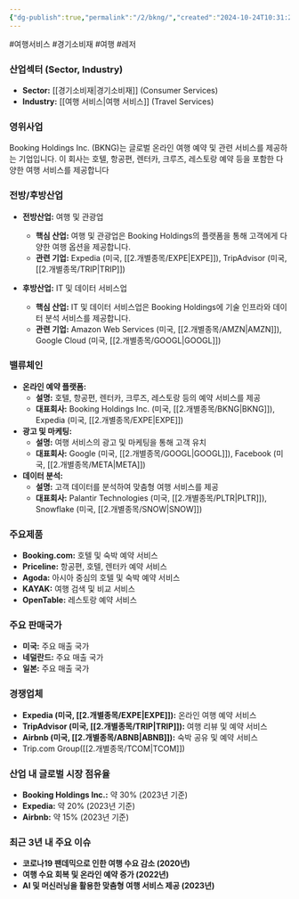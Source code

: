 ```yaml
---
{"dg-publish":true,"permalink":"/2/bkng/","created":"2024-10-24T10:31:23.406+09:00","updated":"2025-07-29T21:37:04.409+09:00"}
---
```


#여행서비스 #경기소비재 #여행 #레저 

### 산업섹터 (Sector, Industry)

- **Sector:** [[경기소비재\|경기소비재]] (Consumer Services)
- **Industry:** [[여행 서비스\|여행 서비스]] (Travel Services)

### 영위사업

Booking Holdings Inc. (BKNG)는 글로벌 온라인 여행 예약 및 관련 서비스를 제공하는 기업입니다. 이 회사는 호텔, 항공편, 렌터카, 크루즈, 레스토랑 예약 등을 포함한 다양한 여행 서비스를 제공합니다


### 전방/후방산업

- **전방산업:** 여행 및 관광업
    - **핵심 산업:** 여행 및 관광업은 Booking Holdings의 플랫폼을 통해 고객에게 다양한 여행 옵션을 제공합니다.
    - **관련 기업:** Expedia (미국, [[2.개별종목/EXPE\|EXPE]]), TripAdvisor (미국, [[2.개별종목/TRIP\|TRIP]])
      
- **후방산업:** IT 및 데이터 서비스업
    - **핵심 산업:** IT 및 데이터 서비스업은 Booking Holdings에 기술 인프라와 데이터 분석 서비스를 제공합니다.
    - **관련 기업:** Amazon Web Services (미국, [[2.개별종목/AMZN\|AMZN]]), Google Cloud (미국, [[2.개별종목/GOOGL\|GOOGL]])

### 밸류체인

- **온라인 예약 플랫폼:**
    - **설명:** 호텔, 항공편, 렌터카, 크루즈, 레스토랑 등의 예약 서비스를 제공
    - **대표회사:** Booking Holdings Inc. (미국, [[2.개별종목/BKNG\|BKNG]]), Expedia (미국, [[2.개별종목/EXPE\|EXPE]])
- **광고 및 마케팅:**
    - **설명:** 여행 서비스의 광고 및 마케팅을 통해 고객 유치
    - **대표회사:** Google (미국, [[2.개별종목/GOOGL\|GOOGL]]), Facebook (미국, [[2.개별종목/META\|META]])
- **데이터 분석:**
    - **설명:** 고객 데이터를 분석하여 맞춤형 여행 서비스를 제공
    - **대표회사:** Palantir Technologies (미국, [[2.개별종목/PLTR\|PLTR]]), Snowflake (미국, [[2.개별종목/SNOW\|SNOW]])

### 주요제품

- **Booking.com:** 호텔 및 숙박 예약 서비스
- **Priceline:** 항공편, 호텔, 렌터카 예약 서비스
- **Agoda:** 아시아 중심의 호텔 및 숙박 예약 서비스
- **KAYAK:** 여행 검색 및 비교 서비스
- **OpenTable:** 레스토랑 예약 서비스

### 주요 판매국가

- **미국:** 주요 매출 국가
- **네덜란드:** 주요 매출 국가
- **일본:** 주요 매출 국가

### 경쟁업체

- **Expedia (미국, [[2.개별종목/EXPE\|EXPE]]):** 온라인 여행 예약 서비스
- **TripAdvisor (미국, [[2.개별종목/TRIP\|TRIP]]):** 여행 리뷰 및 예약 서비스
- **Airbnb (미국, [[2.개별종목/ABNB\|ABNB]]):** 숙박 공유 및 예약 서비스
- Trip.com Group([[2.개별종목/TCOM\|TCOM]])

### 산업 내 글로벌 시장 점유율

- **Booking Holdings Inc.:** 약 30% (2023년 기준)
- **Expedia:** 약 20% (2023년 기준)
- **Airbnb:** 약 15% (2023년 기준)

### 최근 3년 내 주요 이슈

- **코로나19 팬데믹으로 인한 여행 수요 감소 (2020년)**
- **여행 수요 회복 및 온라인 예약 증가 (2022년)**
- **AI 및 머신러닝을 활용한 맞춤형 여행 서비스 제공 (2023년)**
